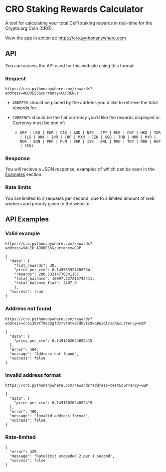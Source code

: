 # CRO Staking Rewards Calculator
A tool for calculating your total DeFi staking rewards in real-time for the Crypto.org Coin (CRO). 

View the app in action at: https://cro.pythonanywhere.com

## API
You can access the API used for this website using this format:

### Request

`https://cro.pythonanywhere.com/rewards?address=ADDRESS&currency=CURRENCY`

- `ADDRESS` should be placed by the address you'd like to retrieve the total rewards for.

- `CURRENCY` should be the fiat currency you'd like the rewards displayed in. Currency must be one of:
  * `GBP | USD | EUR | CAD | AUD | NZD | JPY | RUB | CNY | HKD | IDR | ILS | DKK | INR | CHF | MXN | CZK | SGD | THB | HRK | MYR | NOK | BGN | PHP | PLN | ZAR | ISK | BRL | RON | TRY | KRW | HUF | SEK)`

### Response
You will recieve a JSON response, examples of which can be seen in the [Examples](#api-examples) section.

### Rate limits
You are limited to 2 requests per second, due to a limited amount of web workers and priority given to the website.

## API Examples

### Valid example
`https://cro.pythonanywhere.com/rewards?address=VALID_ADDRESS&currency=GBP`

```
{
  "data": {
    "fiat_rewards": 30,
    "price_per_cro": 0.149583924766234,
    "rewards": 200.53214778341157,
    "total_balance": 16097.327215743411,
    "total_balance_fiat": 2407.9
    },
  "success": true
}
```

### Address not found
`https://cro.pythonanywhere.com/rewards?address=cro1359f79e32gfd7rv4mtv67dkvtc9kq9uzqlrsqh&currency=GBP`

```
{
  "data": {
    "price_per_cro": 0.1491602624892415
  },
  "error": 404,
  "message": "Address not found",
  "success": false
}
```

### Invalid address format
`https://cro.pythonanywhere.com/rewards?address=test&currency=GBP`

```
{
  "data": {
    "price_per_cro": 0.1491602624892415
  },
  "error": 400,
  "message": "Invalid address format",
  "success": false
}
```

### Rate-limited

```
{
  "error": 429
  "message": "Ratelimit exceeded 2 per 1 second",
  "success": false
}
```

